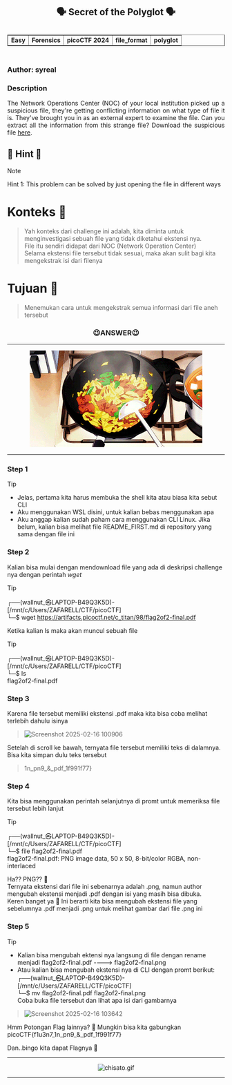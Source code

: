 <!----- Start Main ----->
<body>
  <header>
    <h2>🗣️ Secret of the Polyglot 🗣️</h2>
    <table border= "1" cellspacing="5" align="left">    
      <tr>
        <td><strong>Easy</strong></td>
        <td><strong>Forensics</strong></td>
        <td><strong>picoCTF 2024</strong></td>
        <td><strong>file_format</strong></td>
        <td><strong>polyglot</strong></td>
      </tr>
    </table>
  </header>
  <main>
      <br>
      <h2></h2>
      <h3 align="left">Author: syreal</h3>
      <h3>Description</h3>
        <p align="justify">The Network Operations Center (NOC) of your local institution picked up a suspicious file, they're getting conflicting information on what type of file it is. They've brought you in as an external expert to examine the file. Can you extract all the information from this strange file?
Download the suspicious file <a href="https://artifacts.picoctf.net/c_titan/98/flag2of2-final.pdf">here</a>.</p>
      <h2></h2>
  </main>
</body>
<!----- End Main ----->
<!----- Start Hint ----->

## 👀 Hint 👀
> [!NOTE]
> Hint 1: This problem can be solved by just opening the file in different ways <br>

# Konteks 🤔
> Yah konteks dari challenge ini adalah, kita diminta untuk menginvestigasi sebuah file yang tidak diketahui ekstensi nya. <br>
> File itu sendiri didapat dari NOC (Network Operation Center) <br>
> Selama ekstensi file tersebut tidak sesuai, maka akan sulit bagi kita mengekstrak isi dari filenya <br>

# Tujuan 🚩
> Menemukan cara untuk mengekstrak semua informasi dari file aneh tersebut

<!----- End Hint ----->
<h3 align="center">😉ANSWER😉</h3>
<hr>
<p align="center">
  <img src="/assets/Cook.gif" alt="Cook.gif">
  <hr>
</p> 

<!----- Start Answer ----->
### Step 1
> [!TIP]
> - Jelas, pertama kita harus membuka the shell kita atau biasa kita sebut CLI <br>
> - Aku menggunakan WSL disini, untuk kalian bebas menggunakan apa <br>
> - Aku anggap kalian sudah paham cara menggunakan CLI Linux. Jika belum, kalian bisa melihat file README_FIRST.md di repository yang sama dengan file ini <br>
### Step 2
Kalian bisa mulai dengan mendownload file yang ada di deskripsi challenge nya dengan perintah <em>wget</em>
> [!TIP]
> ┌──(wallnut_㉿LAPTOP-B49Q3K5D)-[/mnt/c/Users/ZAFARELL/CTF/picoCTF] <br>
  └─$ wget https://artifacts.picoctf.net/c_titan/98/flag2of2-final.pdf

Ketika kalian ls maka akan muncul sebuah file
> [!TIP]
>┌──(wallnut_㉿LAPTOP-B49Q3K5D)-[/mnt/c/Users/ZAFARELL/CTF/picoCTF] <br>
└─$ ls <br>
flag2of2-final.pdf <br>
### Step 3
Karena file tersebut memiliki ekstensi .pdf maka kita bisa coba melihat terlebih dahulu isinya
> ![Screenshot 2025-02-16 100906](https://github.com/user-attachments/assets/f8b9ba59-3e68-498a-8b1d-fdfeefbfadb8) <br>

Setelah di scroll ke bawah, ternyata file tersebut memiliki teks di dalamnya. Bisa kita simpan dulu teks tersebut <br>
> 1n_pn9_&_pdf_1f991f77}
### Step 4
Kita bisa menggunakan perintah selanjutnya di promt untuk memeriksa file tersebut lebih lanjut
> [!TIP]
> ┌──(wallnut_㉿LAPTOP-B49Q3K5D)-[/mnt/c/Users/ZAFARELL/CTF/picoCTF] <br>
└─$ file flag2of2-final.pdf <br>
flag2of2-final.pdf: PNG image data, 50 x 50, 8-bit/color RGBA, non-interlaced

Ha?? PNG?? 🤔 <br>
Ternyata ekstensi dari file ini sebenarnya adalah .png, namun author mengubah ekstensi menjadi .pdf dengan isi yang masih bisa dibuka. <br>
Keren banget ya 🤩
Ini berarti kita bisa mengubah ekstensi file yang sebelumnya .pdf menjadi .png untuk melihat gambar dari file .png ini <br>
### Step 5
> [!TIP]
> - Kalian bisa mengubah ektensi nya langsung di file dengan rename menjadi flag2of2-final.pdf ----> flag2of2-final.png<br>
> - Atau kalian bisa mengubah ekstensi nya di CLI dengan promt berikut: <br>
>   ┌──(wallnut_㉿LAPTOP-B49Q3K5D)-[/mnt/c/Users/ZAFARELL/CTF/picoCTF] <br>
└─$ mv flag2of2-final.pdf flag2of2-final.png <br>
> Coba buka file tersebut dan lihat apa isi dari gambarnya

> ![Screenshot 2025-02-16 103642](https://github.com/user-attachments/assets/6b396f9b-a9f3-460c-a022-d50f4ed71de4)
>
Hmm Potongan Flag lainnya? 🤔
Mungkin bisa kita gabungkan
picoCTF{f1u3n7_1n_pn9_&_pdf_1f991f77}

Dan..bingo kita dapat Flagnya 👀
<br>
<!----- End Answer ----->
<hr>
<p align="center">
   <img src="/assets/chisato.gif" alt="chisato.gif">
  <hr>
</p> 





